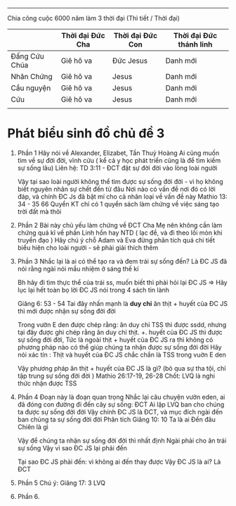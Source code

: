 
---
Chia công cuộc 6000 năm làm 3 thời đại 
(Thì tiết / Thời đại)

|               | Thời đại Đức Cha | Thời đại Đức Con | Thời đại Đức thánh linh |
| ------------- | ---------------- | ---------------- | ----------------------- |
| Đấng Cứu Chúa | Giê hô va        | Đức Jesus        | Danh mới                |
| Nhân Chứng    | Giê hô va        | Jesus            | Danh mới                |
| Cầu nguyện    | Giê hô va        | Jesus            | Danh mới                |
| Cứu           | Giê hô va        | Jesus            | Danh mới                |
|               |                  |                  |                         |


# Phát biểu sinh đồ chủ đề 3

1. Phần 1
	Hãy nói về Alexander, Elizabet, Tần Thuỷ Hoàng
	Ai cũng muốn tìm về sự đời đời, vĩnh cửu ( kể cả y học phát triển cũng là để tìm kiếm sự sống lâu)
	Liên hệ: TD 3:11 - ĐCT đặt sự đời đời vào lòng loài người

	Vậy tại sao loài người không thể tìm được sự sống đời đời - vì họ không biết nguyên nhân sự chết đến từ đâu
	Nơi nào có vấn đề nơi đó có lời đáp, và chính ĐC Js đã bật mí cho cả nhân loại về vấn đề này 
	Mathio 13: 34 - 35
	66 Quyển KT chỉ có 1 quyển sách làm chứng về việc sáng tạo trời đất mà thôi 
2. Phần 2
	Bài này chủ yếu làm chứng về ĐCT Cha Mẹ nên không cần làm chứng quá kĩ về phần Linh hồn hay NTD ( lạc đề, và đi theo lối mòn khi truyền đạo )
	Hãy chú ý chỗ Adam và Eva đừng phân tích quá chi tiết biểu hiện cho loài người - sẽ phải giải thích thêm 
3. Phần 3
	Nhắc lại là ai có thể tạo ra và đem trái sự sống đến? Là ĐC JS đã nói rằng ngài nói mầu nhiệm ở sáng thế kí 

	Bh hãy đi tìm thực thể của trái ss, muốn biết thì phải hỏi lại ĐC JS => Hãy lục lại hết toàn bọ lời ĐC JS nói trong 4 sách tin lành

	Giăng 6: 53 - 54
	Tai đây nhấn mạnh là **duy chỉ** ăn thịt + huyết của ĐC JS thì mới được nhận sự sống đời đời 

	Trong vườn E den được chép rằng: ăn duy chỉ TSS thì được ssdd, nhưng tại đây được ghi chép rằng ăn duy chỉ thịt. +. huyết của ĐC JS thì được sự sống đời đời,
	Tức là ngoài thịt + huyết của ĐC JS ra thì không có phương pháp nào có thể giúp chúng ta nhận được sự sống đời đời
	Hãy nói xác tín : Thịt và huyết của ĐC JS chắc chắn là TSS trong vuờn E den 

	Vậy phương pháp ăn thịt + huyết của ĐC JS là gì?
	(bỏ qua sự tha tội, chỉ tập trung sự sống đời đời )
	Mathio 26:17-19, 26-28
	Chốt: LVQ là nghi thức nhận được TSS 
	
4.  Phần 4 
	Đoạn này là đoạn quan trọng
	Nhắc lại câu chuyện vườn eden, ai đã đóng con đường đi đến cây sự sống: ĐCT
	Ai lập LVQ ban cho chúng ta được sự sống đời đời 
	Vậy chính ĐC JS là ĐCT, và mục đích ngài đến ban chúng ta sự sống đời đời
	Phân tích Giăng 10: 10
	Ta là ai
	Đến đâu
	Chiên là gì

	Vậy để chúng ta nhận sự sống đời đời thì nhất định Ngài phải cho ăn trái sự sống 
	Vậy vì sao ĐC JS lại phải đến 

	Tại sao ĐC JS phải đến: vì không ai đến thay được
	Vậy ĐC JS là ai? Là ĐCT 
5. Phần 5
	Chú ý: Giăng 17: 3
	LVQ 
6. Phần 6. 
